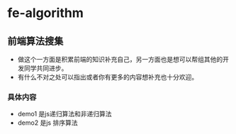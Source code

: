 # fe-algorithm
## 前端算法搜集
- 做这个一方面是积累前端的知识补充自己，另一方面也是想可以帮组其他的开发同学共同进步。
- 有什么不对之处可以指出或者你有更多的内容想补充也十分欢迎。
### 具体内容
- demo1 是js递归算法和非递归算法
- demo2 是js 排序算法
